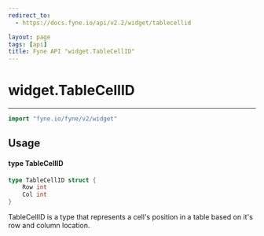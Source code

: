 ```yaml
---
redirect_to:
  - https://docs.fyne.io/api/v2.2/widget/tablecellid

layout: page
tags: [api]
title: Fyne API "widget.TableCellID"
---
```



# widget.TableCellID
---
```go
import "fyne.io/fyne/v2/widget"
```

## Usage

#### type TableCellID

```go
type TableCellID struct {
	Row int
	Col int
}
```

TableCellID is a type that represents a cell's position in a table based on it's row and column location.
